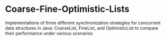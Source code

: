 # Coarse-Fine-Optimistic-Lists
 Implementations of three different synchronization strategies for concurrent data structures in Java: CoarseList, FineList, and OptimisticList to compare their performance under various scenarios
